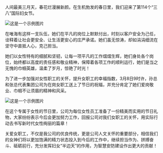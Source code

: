 人间最美三月天，春花烂漫展新颜。在生机勃发的春日里，我们迎来了第114个“三八”国际妇女节。


![这是一个示例图片](/img/1710123459062.jpg)

在唯海有这样一支队伍，她们在平凡的岗位上默默付出，时刻以客户安全为己任，诠释着让社会更安全、让生活更安心的庄严承诺。她们虽无惊涛，却如涓涓细流在坚守中直抵人心，克己担当。




她们以女性特有的细腻和坚韧，让每一项平凡的工作熠熠生辉，她们身处各个岗位，始终都以高度的责任感和敬业精神，保障着各项工作的顺利运行，她们是当之无愧的巾帼英雄，温柔了岁月，惊艳了时光！



为了进一步加强对女性职工的关怀，提升女职工的幸福指数，3月8日9时许，孙总和张总代表集团公司为在岗女职工送上了节日的祝福，并充分肯定了她们爱岗敬业、巾帼不让须眉的精神和风采。

![这是一个示例图片](/img/1710123459176.jpg)

在这个专属于女性的节日里，公司为每位女性员工准备了一份精美而实用的节日礼物，大家纷纷表示今后会更加努力工作，回报公司对我们女职工的关怀，用实际行动去书写新时代女性绚丽的篇章！  



关爱女职工，不仅是我公司的优良传统，更是公司人文关怀的重要部分，相信我们的女神们将以更加饱满的精力状态投入到今后的工作中，继续担当作为、拼搏奋斗、砥砺前行，充分发挥妇女“半边天”的作用，为智慧安防建设作出更大的贡献！